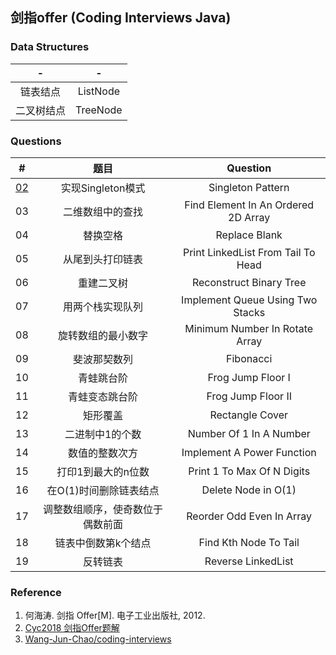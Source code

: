 
## 剑指offer (Coding Interviews Java)

### Data Structures

|-|-|
|:---:|:---:|
|链表结点|ListNode|
|二叉树结点|TreeNode|

### Questions

|#|题目|Question|
|:---:|:---:|:---:|
|[02](coding_intervies/Solution2)|实现Singleton模式|Singleton Pattern|
|03|二维数组中的查找|Find Element In An Ordered 2D Array|
|04|替换空格|Replace Blank|
|05|从尾到头打印链表|Print LinkedList From Tail To Head|
|06|重建二叉树|Reconstruct Binary Tree|
|07|用两个栈实现队列|Implement Queue Using Two Stacks|
|08|旋转数组的最小数字|Minimum Number In Rotate Array|
|09|斐波那契数列|Fibonacci|
|10|青蛙跳台阶|Frog Jump Floor I|
|11|青蛙变态跳台阶|Frog Jump Floor II|
|12|矩形覆盖|Rectangle Cover|
|13|二进制中1的个数|Number Of 1 In A Number|
|14|数值的整数次方|Implement A Power Function|
|15|打印1到最大的n位数|Print 1 To Max Of N Digits|
|16|在O(1)时间删除链表结点|Delete Node in O(1)|
|17|调整数组顺序，使奇数位于偶数前面|Reorder Odd Even In Array|
|18|链表中倒数第k个结点|Find Kth Node To Tail|
|19|反转链表|Reverse LinkedList|

### Reference

1. 何海涛. 剑指 Offer[M]. 电子工业出版社, 2012.
2. [Cyc2018 剑指Offer题解](https://cyc2018.github.io/CS-Notes/#/notes/%E5%89%91%E6%8C%87%20offer%20%E9%A2%98%E8%A7%A3)
3. [Wang-Jun-Chao/coding-interviews](https://github.com/Wang-Jun-Chao/coding-interviews/tree/master/src)




